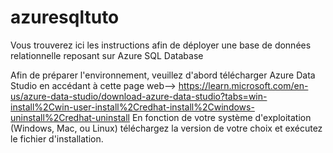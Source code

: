 # azuresqltuto
Vous trouverez ici les instructions afin de déployer une base de données relationnelle reposant sur Azure SQL Database

Afin de préparer l'environnement, veuillez d'abord télécharger Azure Data Studio en accédant à cette page web--> https://learn.microsoft.com/en-us/azure-data-studio/download-azure-data-studio?tabs=win-install%2Cwin-user-install%2Credhat-install%2Cwindows-uninstall%2Credhat-uninstall
En fonction de votre système d'exploitation (Windows, Mac, ou Linux) téléchargez la version de votre choix et exécutez le fichier d'installation.


